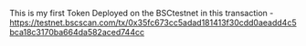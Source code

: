 This is my first Token Deployed on the BSCtestnet
in this transaction - https://testnet.bscscan.com/tx/0x35fc673cc5adad181413f30cdd0aeadd4c5bca18c3170ba664da582aced744cc
